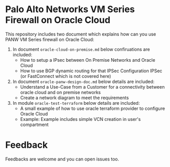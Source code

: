 # Palo Alto Networks VM Series Firewall on Oracle Cloud 

This repository includes two document which explains how can you use PANW VM Series firewall on Oracle Cloud: 

1. In document `oracle-cloud-on-premise.md` below confiruations are included:
   - How to setup a IPsec between On Premise Networks and Oracle Cloud
   - How to use BGP dynamic routing for that IPSec Configuration
    IPSec (or FastConnect which is not covered here)
2. In document `oracle-panw-design-doc.md` below details are included: 
   - Understand a Use-Case from a Customer for a connectivity between oracle cloud and on premise networks
   - Create a network diagram to meet the requirements 
3. In module `oracle-test-terraform` below details are included: 
   - A small example of how to use oracle terraform provider to configure Oracle Cloud
   - Example: Example includes simple VCN creation in user's compartment 

# Feedback

Feedbacks are welcome and you can open issues too.